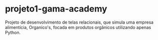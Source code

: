 # projeto1-gama-academy

Projeto de desenvolvimento de telas relacionais, que simula uma empresa alimentícia, Organico's, focada em produtos orgânicos utilizando apenas Python.
